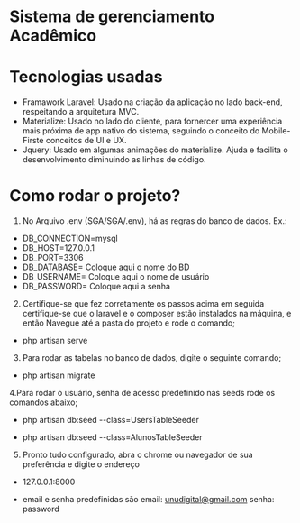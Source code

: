 # Sistema de gerenciamento Acadêmico

# Tecnologias usadas
  - Framawork Laravel: Usado na criação da aplicação no lado back-end, respeitando a arquitetura MVC.
  - Materialize: Usado no lado do cliente, para fornercer uma experiência mais próxima de app nativo do sistema, seguindo o conceito do Mobile-Firste conceitos de UI e UX.
  - Jquery: Usado em algumas animações do materialize. Ajuda e facilita o desenvolvimento diminuindo as linhas de código.

# Como rodar o projeto?
1. No Arquivo .env (SGA/SGA/.env), há as regras do banco de dados.
   Ex.:
   
  - DB_CONNECTION=mysql
  - DB_HOST=127.0.0.1
  - DB_PORT=3306
  - DB_DATABASE= Coloque aqui o nome do BD
  - DB_USERNAME= Coloque aqui o nome de usuário
  - DB_PASSWORD=  Coloque aqui a senha

2. Certifique-se que fez corretamente os passos acima em seguida certifique-se que o laravel e o composer estão instalados na máquina, e então Navegue até a pasta do projeto e rode o comando; 

  - php artisan serve

3. Para rodar as tabelas no banco de dados, digite o seguinte comando;

  -  php artisan migrate

4.Para rodar o usuário, senha de acesso predefinido nas seeds rode os comandos abaixo;

  - php artisan db:seed --class=UsersTableSeeder

  - php artisan db:seed --class=AlunosTableSeeder

5. Pronto tudo configurado, abra o chrome ou navegador de sua preferência e digite o endereço

  - 127.0.0.1:8000

  - email e senha predefinidas são email: unudigital@gmail.com senha: password 





